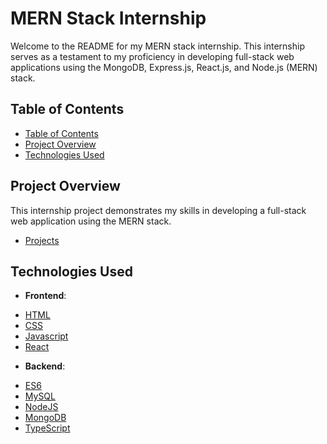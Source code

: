 
# MERN Stack Internship

Welcome to the README for my MERN stack internship. This internship serves as a testament to my proficiency in developing full-stack web applications using the MongoDB, Express.js, React.js, and Node.js (MERN) stack.

## Table of Contents


  - [Table of Contents](#table-of-contents)
  - [Project Overview](#project-overview)
  - [Technologies Used](#technologies-used)
 
 
## Project Overview

This internship project demonstrates my skills in developing a full-stack web application using the MERN stack.
* [Projects](./Projects/)

## Technologies Used

- **Frontend**:
 * [HTML](./HTML/)
* [CSS](./CSS/)
* [Javascript](./Javascript/)
* [React](./React/)

- **Backend**:
 
 * [ES6](./ES6/)
* [MySQL](./MySQL/)
* [NodeJS](./NodeJS/)
* [MongoDB](./MongoDB/)
* [TypeScript](./TypeScript/)






